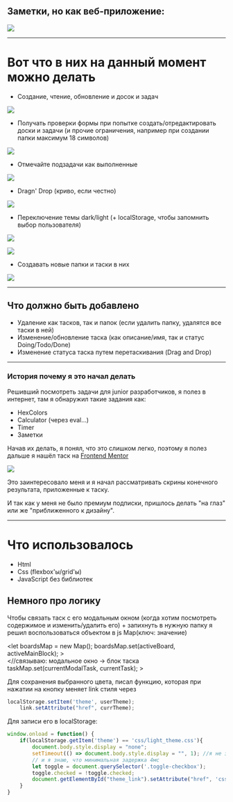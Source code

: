 ##  Заметки, но как веб-приложение: ##
![](./forReadMe_img/1.png)
*** 
#  Вот что в них на данный момент можно делать #

- Создание, чтение, обновление и досок и задач  

![](./forReadMe_img/2.png)  

- Получать проверки формы при попытке создать/отредактировать доски и задачи (и прочие ограничения, например при создании папки максимум 18 символов)  

![](./forReadMe_img/3.png)  

- Отмечайте подзадачи как выполненные  

![](./forReadMe_img/4.png)  

- Dragn' Drop (криво, если честно)  

![](./forReadMe_img/dnd.png)  

- Переключение темы dark/light (+ localStorage, чтобы запомнить выбор пользователя)  

![](./forReadMe_img/light_theme.png)  

![](./forReadMe_img/localStorage.png)  

- Создавать новые папки и таски в них  

![](./forReadMe_img/create_papka.png)
*** 
##  Что должно быть добавлено ##

- Удаление как тасков, так и папок (если удалить папку, удалятся все таски в ней)
- Изменение/обновление таска (как описание/имя, так и статус Doing/Todo/Done)
- Изменение статуса таска путем перетаскивания (Drag and Drop)
*** 
###  История почему я это начал делать ###

Решивший посмотреть задачи для junior разработчиков, я полез в интернет, там я обнаружил такие задания как:
- HexColors
- Calculator (через eval...)
- Timer
- Заметки

Начав их делать, я понял, что это слишком легко, поэтому я полез дальше я нашёл таск на
[Frontend Mentor](https://www.frontendmentor.io/challenges/kanban-task-management-web-app-wgQLt-HlbB)  

![](./forReadMe_img/task.png)  

Это заинтересовало меня и я начал рассматривать скрины конечного результата, приложенные к таску.  

И так как у меня не было премиум подписки, пришлось делать "на глаз" или же "приближенного к дизайну".
*** 
#  Что использовалось #  
- Html
- Css (flexbox'ы/grid'ы)
- JavaScript без библиотек 


##  Немного про логику ## 
Чтобы связать таск с его модальным окном (когда хотим посмотреть содержимое и изменить/удалить его) + запихнуть в нужную папку я решил воспользоваться объектом в js Map(ключ: значение)  

 <let boardsMap = new Map();
boardsMap.set(activeBoard, activeMainBlock); >  
<//связываю: модальное окно -> блок таска
taskMap.set(currentModalTask, currentTask); >

Для сохранения выбранного цвета, писал функцию, которая при нажатии на кнопку меняет link стиля через  

```JavaScript
localStorage.setItem('theme', userTheme);
    link.setAttribute("href", currTheme);
```  

Для записи его в localStorage:  

```JavaScript 
window.onload = function() {
    if(localStorage.getItem('theme') == 'css/light_theme.css'){
        document.body.style.display = "none";
        setTimeout(() => document.body.style.display = "", 1); //я не знаю как, но это убирает ненужную анимацию при f5
        // и я знаю, что минимальная задержка 4мс
        let toggle = document.querySelector('.toggle-checkbox');
        toggle.checked = !toggle.checked;
        document.getElementById("theme_link").setAttribute("href", 'css/light_theme.css');
    }
}
```